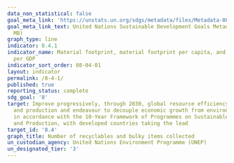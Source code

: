 ```yaml
---
data_non_statistical: false
goal_meta_link: 'https://unstats.un.org/sdgs/metadata/files/Metadata-08-04-01.pdf '
goal_meta_link_text: United Nations Sustainable Development Goals Metadata (PDF 4.0
  MB)
graph_type: line
indicator: 8.4.1
indicator_name: Material footprint, material footprint per capita, and material footprint
  per GDP
indicator_sort_order: 08-04-01
layout: indicator
permalink: /8-4-1/
published: true
reporting_status: complete
sdg_goal: '8'
target: Improve progressively, through 2030, global resource efficiency in consumption
  and production and endeavour to decouple economic growth from environmental degradation,
  in accordance with the 10-Year Framework of Programmes on Sustainable Consumption
  and Production, with developed countries taking the lead
target_id: '8.4'
graph_title: Number of recyclables and bulky items collected
un_custodian_agency: United Nations Environment Programme (UNEP)
un_designated_tier: '3'
---
```

